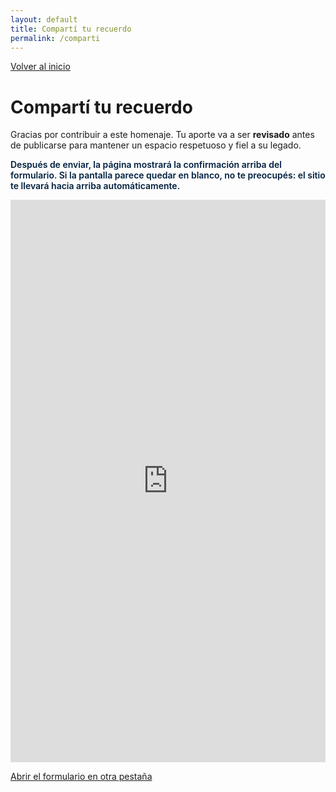 ```yaml
---
layout: default
title: Compartí tu recuerdo
permalink: /comparti
---
```


<p>
  <a class="cta" href="{{ '/' | relative_url }}">Volver al inicio</a>
</p>

# Compartí tu recuerdo

Gracias por contribuir a este homenaje. Tu aporte va a ser **revisado** antes de publicarse para mantener un espacio respetuoso y fiel a su legado.

<p style="color:#001f3f;font-weight:600">
Después de enviar, la página mostrará la confirmación arriba del formulario.
Si la pantalla parece quedar en blanco, no te preocupés: el sitio te llevará hacia arriba automáticamente.
</p>

<div style="max-width:820px;margin:0 auto">
  <iframe
    id="formFrame"
    src="https://docs.google.com/forms/d/e/1FAIpQLSdz3hoilu42x17f_vFs2EDMFL--LvcAlMyTF1HeA3onkDu3VA/viewform?embedded=true"
    width="100%" height="900" frameborder="0" marginheight="0" marginwidth="0">
    Cargando…
  </iframe>
</div>

<script>
  (function () {
    var f = document.getElementById('formFrame');
    if (!f) return;
    f.addEventListener('load', function () {
      f.scrollIntoView({ behavior: 'smooth', block: 'start' });
    });
  })();
</script>

<p>
  <a href="https://docs.google.com/forms/d/e/1FAIpQLSdz3hoilu42x17f_vFs2EDMFL--LvcAlMyTF1HeA3onkDu3VA/viewform"
     target="_blank" rel="noopener" class="cta">
    Abrir el formulario en otra pestaña
  </a>
</p>
